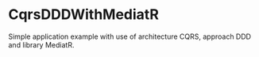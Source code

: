 # CqrsDDDWithMediatR
Simple application example with use of architecture CQRS, approach DDD and library MediatR.
